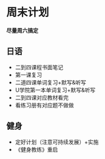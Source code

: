 # 周末计划
**尽量周六搞定**
## 日语
- 二到四课程书面笔记
- 第一课复习
- 二道四课单词复习+默写&听写
- U学院第一本单词复习+默写&听写
- 二到四课对应教材看完
- 看练习册有对应题不做做
## 健身
- 定好计划（注意可持续发展）+实施
- 《健身教练》重启

